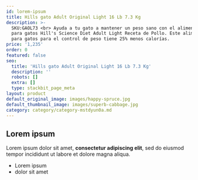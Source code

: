 ```yaml
---
id: lorem-ipsum
title: Hills gato Adult Original Light 16 Lb 7.3 Kg
description: >-
  SKU:GAOL73 <br> Ayuda a tu gato a mantener un peso sano con el alimento seco
  para gatos Hill's Science Diet Adult Light Receta de Pollo. Este alimento seco
  para gatos para el control de peso tiene 25% menos calorías. 
price: '1,235'
order: 0
featured: false
seo:
  title: 'Hills gato Adult Original Light 16 Lb 7.3 Kg'
  description: ''
  robots: []
  extra: []
  type: stackbit_page_meta
layout: product
default_original_image: images/happy-spruce.jpg
default_thumbnail_image: images/superb-cabbage.jpg
category: category/category-mstdyun0a.md
---
```

## Lorem ipsum

Lorem ipsum dolor sit amet, **consectetur adipiscing elit**, sed do eiusmod tempor incididunt ut labore et dolore magna aliqua.

- Lorem ipsum
- dolor sit amet
